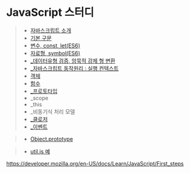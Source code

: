 # JavaScript 스터디

> + [자바스크립트 소개](md/intro.md)
> + [기본 구문](md/syntaxBasic.md)
> + [변수, const, let(ES6)](md/variable.md)
> + [자료형, symbol(ES6)](md/dataType.md)
> + [_데이터유형 검증, 암묵적 강제 형 변환](md/dataType_check.md)
> + [_자바스크립트 동작원리 : 실행 컨텍스트](md/excutionContext.md)
> + [객체](md/object.md)
> + [함수](md/function.md)
> + [_프로토타입](md/prototype.md)
> + _scope
> + _this
> + _비동기식 처리 모델
> + [_클로저](md/clousure.md)
> + [_이벤트](md/event.md)

> + [Object.prototype](md/object.prototype.md)

> + [util.js 예](md/util.js.md)


https://developer.mozilla.org/en-US/docs/Learn/JavaScript/First_steps
